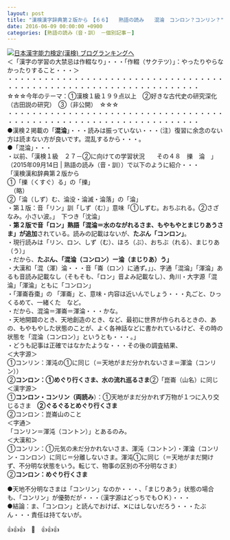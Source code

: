 ```yaml
---
layout: post
title: "漢検漢字辞典第２版から　【６６】　　熟語の読み　　混淪　コンロン？コンリン？"
date: 2016-06-09 00:00:00 +0900
categories: [熟語の読み（音・訓）　－個別記事－]
---
```


[![](/syuusyuu9701/assets/images/漢検漢字辞典第２版から-【６６】-熟語の読み-混淪-コンロン？コンリン？-br_c_3028_1.gif)](http://blog.with2.net/link.php?1659096:3028 "日本漢字能力検定(漢検) ブログランキングへ")[日本漢字能力検定(漢検) ブログランキングへ](http://blog.with2.net/link.php?1659096:3028)  
＜「漢字の学習の大禁忌は作輟なり」・・・「作輟（サクテツ）」：やったりやらなかったりすること・・・＞  
・・・・・・・・・・・・・・・・・・・・・・・・・・・・・・・・・・・・・・・・・・・・・・・・・・・・・・・・・・・・・・・・・・・・  
☆☆☆今年のテーマ：①漢検１級１９９点以上　②好きな古代史の研究深化（古田説の研究）　③（非公開）　☆☆☆　　  
・・・・・・・・・・・・・・・・・・・・・・・・・・・・・・・・・・・・・・・・・・・・・・・・・・・・・・・・・・・・・・・・・・・・  
●漢検２掲載の「**混淪**」・・・読みは振っていない・・・（注）復習に余念のない方は読まない方が良いです。混乱するから・・・。  
●「混淪」・・・  
・以前、「漢検１級　２７－②に向けての学習状況　　その４８　擽　淪　」（2015年09月14日 | 熟語の読み（音・訓））で以下のように紹介・・・  
「漢検漢和辞典第２版から  
①「擽（くすぐ）る」の「擽」  
　（略）  
②「淪（しず）む、淪没・淪滅・淪落」の「淪」  
・第１版：音「リン」訓「しず（む）」意味「①しずむ。おちぶれる。②さざなみ。小さい波。」　下つき「沈淪」  
・**第２版で音「ロン」熟語「混淪＝水のながれるさま、もやもやとまじりあうさま」が追加**されている。読みの記載はないが、**たぶん「コンロン」**。  
・現行読みは「リン、ロン、しず（む）、ほろ（ぶ）、おちぶ（れる）、まじりあ（う）」  
・だから、**たぶん、「混淪（コンロン）ー淪（まじりあ）う」**  
・大漢和「混（渾）淪・・・音「崙（ロン）に通ず。」」、字通「混淪」「渾淪」あるも音読み記載なし（そもそも、「ロン」音よみ記載なし）、角川・大字源「混淪」「渾淪」ともに「コンロン」  
・「渾崙呑棗」の 「渾崙」と、意味・内容は近いんでしょう・・・丸ごと、ひっくるめて、一緒くた　など。  
・だから、混淪＝渾崙＝渾淪・・・かな。  
・天地開闢のとき、天地創造のとき、など、最初に世界が作られるときの、あの、もやもやした状態のことが、よく各神話などに書かれているけど、その時の状態を「混淪（コンロン）」というとも・・・。」  
・どうも記事は正確ではなかたような・・・その後の調査結果、  
＜大字源＞  
①コンリン：渾沌の①に同じ（＝天地がまだ分かれないさま＝渾淪（コンリン））  
②**コンロン：①めぐり行くさま、水の流れ巡るさま**②「崑崙（山名）に同じ  
＜漢字源＞  
①**コンロン・コンリン（両読み**）：①天地がまだ分かれず万物が１つに入り交じるさま　**②ぐるぐるとめぐり行くさま**  
②コンロン：崑崙山のこと  
＜字通＞  
「コンリン＝渾沌（コントン）」とあるのみ。  
＜大漢和＞  
①コンリン：①元気の未だ分かれないさま、渾沌（コントン）・渾淪（コンリン・コンロン）に同じ＝分離しないさま。渾沌①に同じ（＝天地がまだ開けず、不分明な状態をいう。転じて、物事の区別の不分明なさま）  
②**コンロン：めぐり行くさま**  
  
●天地不分明なさまは「コンリン」なのか・・・、「まじりあう」状態の場合も、「コンリン」が優勢だが・・・（漢字源はどっちでもＯＫ）・・・  
●結論：ま、「コンロン」と読んでおけば、✕にはしないだろう・・・たぶん・・・責任は持てないが。  
  
👍👍👍　🐒　👍👍👍  
  
  
  
　  
  